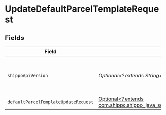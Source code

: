 # UpdateDefaultParcelTemplateRequest


## Fields

| Field                                                                                                                                                                | Type                                                                                                                                                                 | Required                                                                                                                                                             | Description                                                                                                                                                          | Example                                                                                                                                                              |
| -------------------------------------------------------------------------------------------------------------------------------------------------------------------- | -------------------------------------------------------------------------------------------------------------------------------------------------------------------- | -------------------------------------------------------------------------------------------------------------------------------------------------------------------- | -------------------------------------------------------------------------------------------------------------------------------------------------------------------- | -------------------------------------------------------------------------------------------------------------------------------------------------------------------- |
| `shippoApiVersion`                                                                                                                                                   | *Optional<? extends String>*                                                                                                                                         | :heavy_minus_sign:                                                                                                                                                   | String used to pick a non-default API version to use                                                                                                                 | 2018-02-08                                                                                                                                                           |
| `defaultParcelTemplateUpdateRequest`                                                                                                                                 | [Optional<? extends com.shippo.shippo_java_sdk.models.components.DefaultParcelTemplateUpdateRequest>](../../models/components/DefaultParcelTemplateUpdateRequest.md) | :heavy_minus_sign:                                                                                                                                                   | N/A                                                                                                                                                                  |                                                                                                                                                                      |